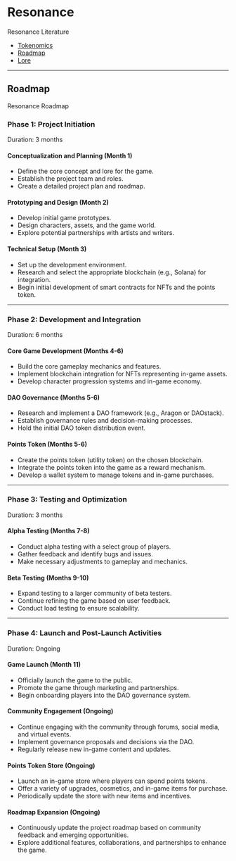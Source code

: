 # Resonance 
Resonance Literature 

- [Tokenomics](https://github.com/PlayResonance/whitepaper/tree/main/tokenomics)<br>
- [Roadmap](https://github.com/PlayResonance/whitepaper/tree/main#roadmap)<br>
- [Lore](https://github.com/PlayResonance/lore)
___________________
## Roadmap

Resonance Roadmap

### Phase 1: Project Initiation
Duration: 3 months
#### Conceptualization and Planning (Month 1)
- Define the core concept and lore for the game.
- Establish the project team and roles.
- Create a detailed project plan and roadmap.
#### Prototyping and Design (Month 2)
- Develop initial game prototypes.
- Design characters, assets, and the game world.
- Explore potential partnerships with artists and writers.
#### Technical Setup (Month 3)
- Set up the development environment.
- Research and select the appropriate blockchain (e.g., Solana) for integration.
- Begin initial development of smart contracts for NFTs and the points token.

___________________
### Phase 2: Development and Integration
Duration: 6 months

#### Core Game Development (Months 4-6)
- Build the core gameplay mechanics and features.
- Implement blockchain integration for NFTs representing in-game assets.
- Develop character progression systems and in-game economy.
#### DAO Governance (Months 5-6)
- Research and implement a DAO framework (e.g., Aragon or DAOstack).
- Establish governance rules and decision-making processes.
- Hold the initial DAO token distribution event.
#### Points Token (Months 5-6)
- Create the points token (utility token) on the chosen blockchain.
- Integrate the points token into the game as a reward mechanism.
- Develop a wallet system to manage tokens and in-game purchases.
___________________
### Phase 3: Testing and Optimization
Duration: 3 months

#### Alpha Testing (Months 7-8)
- Conduct alpha testing with a select group of players.
- Gather feedback and identify bugs and issues.
- Make necessary adjustments to gameplay and mechanics.
#### Beta Testing (Months 9-10)
- Expand testing to a larger community of beta testers.
- Continue refining the game based on user feedback.
- Conduct load testing to ensure scalability.
___________________
### Phase 4: Launch and Post-Launch Activities
Duration: Ongoing

#### Game Launch (Month 11)
- Officially launch the game to the public.
- Promote the game through marketing and partnerships.
- Begin onboarding players into the DAO governance system.
#### Community Engagement (Ongoing)
- Continue engaging with the community through forums, social media, and virtual events.
- Implement governance proposals and decisions via the DAO.
- Regularly release new in-game content and updates.
#### Points Token Store (Ongoing)
- Launch an in-game store where players can spend points tokens.
- Offer a variety of upgrades, cosmetics, and in-game items for purchase.
- Periodically update the store with new items and incentives.
#### Roadmap Expansion (Ongoing)
- Continuously update the project roadmap based on community feedback and emerging opportunities.
- Explore additional features, collaborations, and partnerships to enhance the game.

